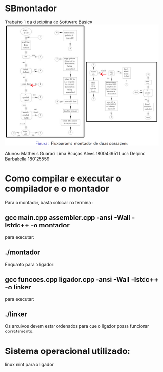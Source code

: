 # SBmontador
Trabalho 1 da disciplina de Software Básico
![Fluxograma do montador](/images/fluxograma.png)

Alunos:
Matheus Guaraci Lima Bouças Alves 180046951
Luca Delpino Barbabella 180125559

# Como compilar e executar o compilador e o montador
Para o montador, basta colocar no terminal:

## gcc main.cpp assembler.cpp -ansi -Wall -lstdc++ -o montador

para executar:

## ./montador <arquivo>

Enquanto para o ligador:

## gcc funcoes.cpp ligador.cpp -ansi -Wall -lstdc++ -o linker

para executar:

## ./linker <arquivo> <arquivo> <arquivo> <arquivo>
 
Os arquivos devem estar ordenados para que o ligador possa funcionar corretamente.
 
# Sistema operacional utilizado:
linux mint para o ligador
